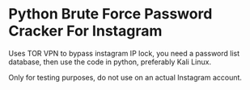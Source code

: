 # Python Brute Force Password Cracker For Instagram

Uses TOR VPN to bypass instagram IP lock, you need a password list database, then use the code in python, preferably Kali Linux. 

Only for testing purposes, do not use on an actual Instagram account.
